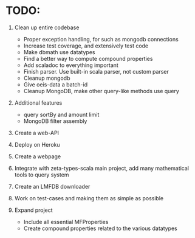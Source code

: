 
# TODO:

1. Clean up entire codebase
    - Proper exception handling, for such as mongodb connections
    - Increase test coverage, and extensively test code
    - Make dbmath use datatypes
    - Find a better way to compute compound properties
    - Add scaladoc to everything important
    - Finish parser. Use built-in scala parser, not custom parser
    - Cleanup mongodb 
    - Give oeis-data a batch-id
    - Cleanup MongoDB, make other query-like methods use query

2. Additional features
    - query sortBy and amount limit
    - MongoDB filter assembly

3. Create a web-API

4. Deploy on Heroku

5. Create a webpage

6. Integrate with zeta-types-scala main project, add many mathematical tools to query system

7. Create an LMFDB downloader

8. Work on test-cases and making them as simple as possible

9. Expand project
    - Include all essential MFProperties
    - Create compound properties related to the various datatypes
